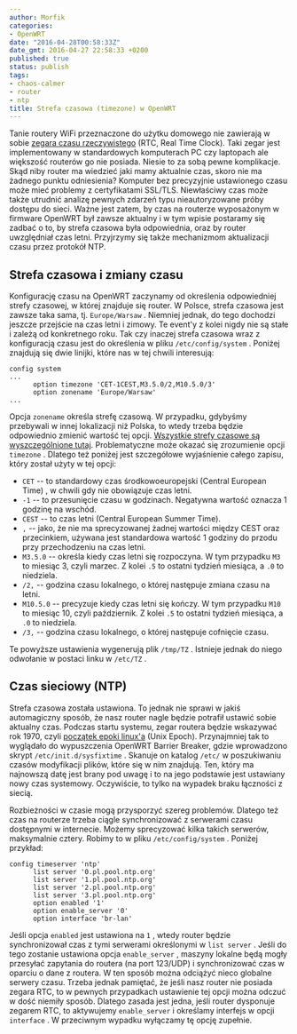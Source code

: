 ```yaml
---
author: Morfik
categories:
- OpenWRT
date: "2016-04-28T00:58:33Z"
date_gmt: 2016-04-27 22:58:33 +0200
published: true
status: publish
tags:
- chaos-calmer
- router
- ntp
title: Strefa czasowa (timezone) w OpenWRT
---
```


Tanie routery WiFi przeznaczone do użytku domowego nie zawierają w sobie [zegara czasu
rzeczywistego](https://pl.wikipedia.org/wiki/Zegar_czasu_rzeczywistego) (RTC, Real Time Clock). Taki
zegar jest implementowany w standardowych komputerach PC czy laptopach ale większość routerów go nie
posiada. Niesie to za sobą pewne komplikacje. Skąd niby router ma wiedzieć jaki mamy aktualnie czas,
skoro nie ma żadnego punktu odniesienia? Komputer bez precyzyjnie ustawionego czasu może mieć
problemy z certyfikatami SSL/TLS. Niewłaściwy czas może także utrudnić analizę pewnych zdarzeń typu
nieautoryzowane próby dostępu do sieci. Ważne jest zatem, by czas na routerze wyposażonym w firmware
OpenWRT był zawsze aktualny i w tym wpisie postaramy się zadbać o to, by strefa czasowa była
odpowiednia, oraz by router uwzględniał czas letni. Przyjrzymy się także mechanizmom aktualizacji
czasu przez protokół NTP.

<!--more-->
## Strefa czasowa i zmiany czasu

Konfigurację czasu na OpenWRT zaczynamy od określenia odpowiedniej strefy czasowej, w której
znajduje się router. W Polsce, strefa czasowa jest zawsze taka sama, tj. `Europe/Warsaw` . Niemniej
jednak, do tego dochodzi jeszcze przejście na czas letni i zimowy. Te event'y z kolei nigdy nie są
stałe i zależą od konkretnego roku. Tak czy inaczej strefa czasowa wraz z konfiguracją czasu jest do
określenia w pliku `/etc/config/system` . Poniżej znajdują się dwie linijki, które nas w tej chwili
interesują:

    config system
    ...
          option timezone 'CET-1CEST,M3.5.0/2,M10.5.0/3'
          option zonename 'Europe/Warsaw'
    ...

Opcja `zonename` określa strefę czasową. W przypadku, gdybyśmy przebywali w innej lokalizacji niż
Polska, to wtedy trzeba będzie odpowiednio zmienić wartość tej opcji. [Wszystkie strefy czasowe są
wyszczególnione tutaj](https://wiki.openwrt.org/doc/uci/system#time_zones). Problematyczne może
okazać się zrozumienie opcji `timezone` . Dlatego też poniżej jest szczegółowe wyjaśnienie całego
zapisu, który został użyty w tej opcji:

  - `CET` -- to standardowy czas środkowoeuropejski (Central European Time) , w chwili gdy nie
    obowiązuje czas letni.
  - `-1` -- to przesunięcie czasu w godzinach. Negatywna wartość oznacza 1 godzinę na wschód.
  - `CEST` -- to czas letni (Central European Summer Time).
  - `,` -- jako, że nie ma sprecyzowanej żadnej wartości między CEST oraz przecinkiem, używana jest
    standardowa wartość 1 godziny do przodu przy przechodzeniu na czas letni.
  - `M3.5.0` -- określa kiedy czas letni się rozpoczyna. W tym przypadku `M3` to miesiąc 3, czyli
    marzec. Z kolei `.5` to ostatni tydzień miesiąca, a `.0` to niedziela.
  - `/2,` -- godzina czasu lokalnego, o której następuje zmiana czasu na letni.
  - `M10.5.0` -- precyzuje kiedy czas letni się kończy. W tym przypadku `M10` to miesiąc 10, czyli
    październik. Z kolei `.5` to ostatni tydzień miesiąca, a `.0` to niedziela.
  - `/3,` -- godzina czasu lokalnego, o której następuje cofnięcie czasu.

Te powyższe ustawienia wygenerują plik `/tmp/TZ` . Istnieje jednak do niego odwołanie w postaci
linku w `/etc/TZ` .

## Czas sieciowy (NTP)

Strefa czasowa została ustawiona. To jednak nie sprawi w jakiś automagiczny sposób, że nasz router
nagle będzie potrafił ustawić sobie aktualny czas. Podczas startu systemu, zegar routera będzie
wskazywać rok 1970, czyli [początek epoki linux'a](https://pl.wikipedia.org/wiki/Czas_uniksowy)
(Unix Epoch). Przynajmniej tak to wyglądało do wypuszczenia OpenWRT Barrier Breaker, gdzie
wprowadzono skrypt `/etc/init.d/sysfixtime` . Skanuje on katalog `/etc/` w poszukiwaniu czasów
modyfikacji plików, które się w nim znajdują. Ten, który ma najnowszą datę jest brany pod uwagę i to
na jego podstawie jest ustawiany nowy czas systemowy. Oczywiście, to tylko na wypadek braku
łączności z siecią.

Rozbieżności w czasie mogą przysporzyć szereg problemów. Dlatego też czas na routerze trzeba ciągle
synchronizować z serwerami czasu dostępnymi w internecie. Możemy sprecyzować kilka takich serwerów,
maksymalnie cztery. Robimy to w pliku `/etc/config/system` . Poniżej przykład:

    config timeserver 'ntp'
          list server '0.pl.pool.ntp.org'
          list server '1.pl.pool.ntp.org'
          list server '2.pl.pool.ntp.org'
          list server '3.pl.pool.ntp.org'
          option enabled '1'
          option enable_server '0'
          option interface 'br-lan'

Jeśli opcja `enabled` jest ustawiona na `1` , wtedy router będzie synchronizował czas z tymi
serwerami określonymi w `list server` . Jeśli do tego zostanie ustawiona opcja `enable_server` ,
maszyny lokalne będą mogły przesyłać zapytania do routera (na port 123/UDP) i synchronizować czas w
oparciu o dane z routera. W ten sposób można odciążyć nieco globalne serwery czasu. Trzeba jednak
pamiętać, że jeśli nasz router nie posiada zegara RTC, to w pewnych przypadkach ustawienie tej opcji
można odczuć w dość niemiły sposób. Dlatego zasada jest jedna, jeśli router dysponuje zegarem RTC,
to aktywujemy `enable_server` i określamy interfejs w opcji `interface` . W przeciwnym wypadku
wyłączamy tę opcję zupełnie.
